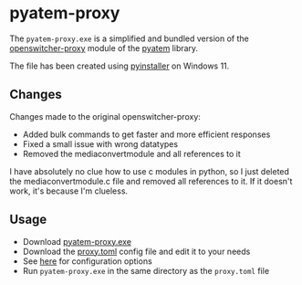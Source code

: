# pyatem-proxy

The `pyatem-proxy.exe` is a simplified and bundled version of the [openswitcher-proxy](https://docs.openswitcher.org/proxy.html) module of the [pyatem](https://git.sr.ht/~martijnbraam/pyatem) library.

The file has been created using [pyinstaller](https://pypi.org/project/pyinstaller/) on Windows 11.

## Changes

Changes made to the original openswitcher-proxy:

- Added bulk commands to get faster and more efficient responses
- Fixed a small issue with wrong datatypes
- Removed the mediaconvertmodule and all references to it

I have absolutely no clue how to use c modules in python, so I just deleted the mediaconvertmodule.c file and removed all references to it.
If it doesn't work, it's because I'm clueless.

## Usage

- Download <a href="./pyatem-proxy.exe" download>pyatem-proxy.exe</a>
- Download the <a href="./proxy.toml" download>proxy.toml</a> config file and edit it to your needs
- See [here](https://docs.openswitcher.org/proxy.html) for configuration options
- Run `pyatem-proxy.exe` in the same directory as the `proxy.toml` file
